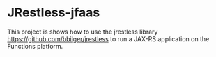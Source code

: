 # JRestless-jfaas

This project is shows how to use the jrestless library https://github.com/bbilger/jrestless to run a JAX-RS application on the Functions platform.
